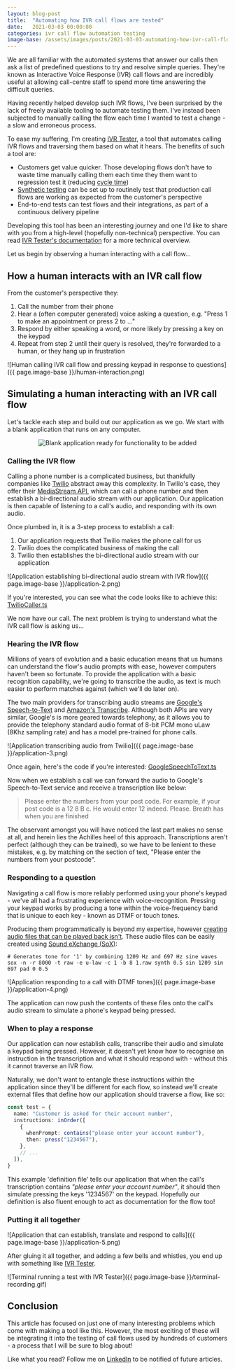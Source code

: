 ```yaml
---
layout: blog-post
title:  "Automating how IVR call flows are tested"
date:   2021-03-03 00:00:00
categories: ivr call flow automation testing
image-base: /assets/images/posts/2021-03-03-automating-how-ivr-call-flows-are-tested
---
```


We are all familiar with the automated systems that answer our calls then ask a list of predefined questions to try and
resolve simple queries. They're known as Interactive Voice Response (IVR) call flows and are incredibly useful at
allowing call-centre staff to spend more time answering the difficult queries.

Having recently helped develop such IVR flows, I've been surprised by the lack of freely available tooling to automate
testing them. I've instead been subjected to manually calling the flow each time I wanted to test a change - a slow and
erroneous process.

To ease my suffering, I'm creating [IVR Tester](https://github.com/SketchingDev/ivr-tester), a tool that automates
calling IVR flows and traversing them based on what it hears. The benefits of such a tool are:

- Customers get value quicker. Those developing flows don't have to waste time manually calling them each time they them
  want to regression test it (reducing [cycle time](https://www.davefarley.net/?p=218))
- [Synthetic testing](https://en.wikipedia.org/wiki/Synthetic_monitoring) can be set up to routinely test that
  production call flows are working as expected from the customer's perspective
- End-to-end tests can test flows and their integrations, as part of a continuous delivery pipeline

Developing this tool has been an interesting journey and one I'd like to share with you from a high-level (hopefully
non-technical) perspective. You can read [IVR Tester's documentation](https://ivr-tester.makingchatbots.com/) for a more technical overview.

Let us begin by observing a human interacting with a call flow...

## How a human interacts with an IVR call flow

From the customer's perspective they:

1. Call the number from their phone
2. Hear a (often computer generated) voice asking a question, e.g. "Press 1 to make an appointment or press 2 to ..."
3. Respond by either speaking a word, or more likely by pressing a key on the keypad
4. Repeat from step 2 until their query is resolved, they're forwarded to a human, or they hang up in frustration

![Human calling IVR call flow and pressing keypad in response to questions]({{ page.image-base }}/human-interaction.png)

## Simulating a human interacting with an IVR call flow

Let's tackle each step and build out our application as we go. We start with a blank application that runs on any
computer.

<p style="text-align: center">
  <img class="ui image" alt="Blank application ready for functionality to be added" src="{{ page.image-base }}/application-1.png" />
</p>

### Calling the IVR flow

Calling a phone number is a complicated business, but thankfully companies like [Twilio](http://twilio.com/) abstract
away this complexity. In Twilio's case, they offer their
[MediaStream API](https://www.twilio.com/blog/media-streams-public-beta), which can call a phone number and then
establish a bi-directional audio stream with our application. Our application is then capable of listening to a call's
audio, and responding with its own audio.

Once plumbed in, it is a 3-step process to establish a call:

1. Our application requests that Twilio makes the phone call for us
2. Twilio does the complicated business of making the call
3. Twilio then establishes the bi-directional audio stream with our application

![Application establishing bi-directional audio stream with IVR flow]({{ page.image-base }}/application-2.png)

If you're interested, you can see what the code looks like to achieve this: [TwilioCaller.ts](https://github.com/SketchingDev/ivr-tester/blob/4d85b12d4d1187072145690e70f4a6a456401119/packages/ivr-tester/src/call/TwilioCaller.ts#L40-L61)

We now have our call. The next problem is trying to understand what the IVR call flow is asking us...

### Hearing the IVR flow

Millions of years of evolution and a basic education means that us humans can understand the flow's audio prompts with
ease, however computers haven't been so fortunate. To provide the application with a basic recognition capability, we're
going to transcribe the audio, as text is much easier to perform matches against (which we'll do later on).

The two main providers for transcribing audio streams are
[Google's Speech-to-Text](https://cloud.google.com/speech-to-text) and
[Amazon's Transcribe](https://aws.amazon.com/transcribe/). Although both APIs are very similar, Google's is more geared
towards telephony, as it allows you to provide the telephony standard audio format of 8-bit PCM mono uLaw
(8Khz sampling rate) and has a model pre-trained for phone calls.

![Application transcribing audio from Twilio]({{ page.image-base }}/application-3.png)

Once again, here's the code if you're interested: [GoogleSpeechToText.ts](https://github.com/SketchingDev/ivr-tester/blob/4d85b12d4d1187072145690e70f4a6a456401119/packages/transcriber-google-speech-to-text/src/GoogleSpeechToText.ts)

Now when we establish a call we can forward the audio to Google's Speech-to-Text service and receive a transcription
like below:

> Please enter the numbers from your post code. For example, if your post code is a 12 8 B c. He would enter 12 indeed.
> Please. Breath has when you are finished

The observant amongst you will have noticed the last part makes no sense at all, and herein lies the Achilles heel of
this approach. Transcriptions aren't perfect (although they can be trained), so we have to be lenient to these mistakes,
e.g. by matching on the section of text, "Please enter the numbers from your postcode".


### Responding to a question

Navigating a call flow is more reliably performed using your phone's keypad - we've all had a frustrating experience
with voice-recognition. Pressing your keypad works by producing a tone within the voice-frequency band that is unique
to each key - known as DTMF or touch tones.

Producing them programmatically is beyond my expertise, however [creating audio files that can be played back
isn't](https://github.com/SketchingDev/ivr-tester/tree/4d85b12d4d1187072145690e70f4a6a456401119/packages/ivr-tester/src/call/dtmf/raw).
These audio files can be easily created using [Sound eXchange (SoX)](http://sox.sourceforge.net/):

```shell
# Generates tone for '1' by combining 1209 Hz and 697 Hz sine waves
sox -n -r 8000 -t raw -e u-law -c 1 -b 8 1.raw synth 0.5 sin 1209 sin 697 pad 0 0.5
```

![Application responding to a call with DTMF tones]({{ page.image-base }}/application-4.png)

The application can now push the contents of these files onto the call's audio stream to simulate a phone's keypad
being pressed.

### When to play a response

Our application can now establish calls, transcribe their audio and simulate a keypad being pressed. However, it doesn't
yet know how to recognise an instruction in the transcription and what it should respond with - without this it cannot
traverse an IVR flow.

Naturally, we don't want to entangle these instructions within the application since they'll be different for each flow,
so instead we'll create external files that define how our application should traverse a flow, like so:

```typescript
const test = {
  name: "Customer is asked for their account number",
  instructions: inOrder([
    {
      whenPrompt: contains("please enter your account number"),
      then: press("1234567"),
    },
    // ...
  ]),
}
```

This example 'definition file' tells our application that when the call's transcription contains *"please enter your
account number"*, it should then simulate pressing the keys '1234567' on the keypad. Hopefully our definition is also
fluent enough to act as documentation for the flow too!


### Putting it all together

![Application that can establish, translate and respond to calls]({{ page.image-base }}/application-5.png)

After gluing it all together, and adding a few bells and whistles, you end up with something like
[IVR Tester](https://github.com/SketchingDev/ivr-tester).

![Terminal running a test with IVR Tester]({{ page.image-base }}/terminal-recording.gif)

## Conclusion

This article has focused on just one of many interesting problems which come with making a tool like this. However,
the most exciting of these will be integrating it into the testing of call flows used by hundreds of customers - a
process that I will be sure to blog about!

Like what you read? Follow me on [LinkedIn](https://www.linkedin.com/in/lucas-woodward-the-dev/) to be notified of future articles.
